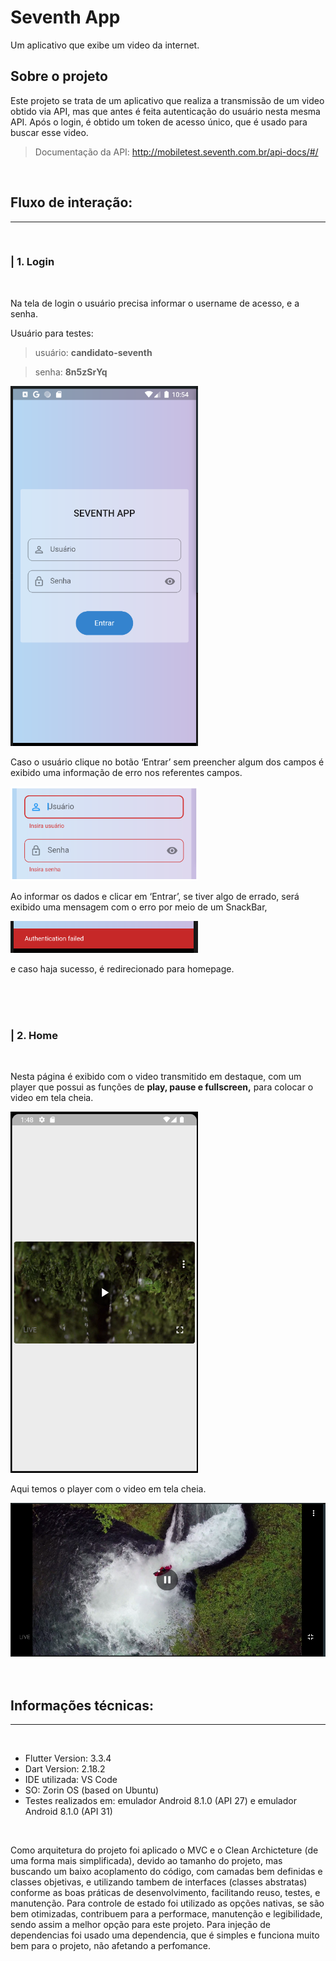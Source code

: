 # **Seventh App**

Um aplicativo que exibe um video da internet.


## Sobre o projeto

Este projeto se trata de um aplicativo que realiza a transmissão de um video obtido via API, mas que antes é feita autenticação do usuário nesta mesma API. Após o login, é obtido um token de acesso único, que é usado para buscar esse video.

> Documentação da API: http://mobiletest.seventh.com.br/api-docs/#/

<br>

## **Fluxo de interação:**
----

<br>

 ###  **| 1. Login**

<br>

Na tela de login o usuário precisa informar o username de acesso, e a senha. 

Usuário para testes:

>	usuário: **candidato-seventh**

>	senha: **8n5zSrYq**

<img src="screenshots/img1.png"  width=300>

<br>

Caso o usuário clique no botão ‘Entrar’ sem preencher algum dos campos é exibido uma informação de erro nos referentes campos.

<img src="screenshots/img5.png"  width=300>

<br>

Ao informar os dados e clicar em ‘Entrar’, se tiver algo de errado, será exibido uma mensagem com o erro por meio de um SnackBar,

<img src="screenshots/img4.png"  width=300>


e caso haja sucesso, é redirecionado para homepage.


<br>

<br>

<br>


### **| 2. Home**

<br>

Nesta página é exibido com o video transmitido em destaque, com um player que possui as funções de **play, pause e fullscreen,** para colocar o video em tela cheia. 

<img src="screenshots/img2.png"  width=300>

<br>

Aqui temos o player com o video em tela cheia.

<img src="screenshots/img3.png"  width=600>


<br>

<br>

<br>


## **Informações técnicas:**
----

<br>

- Flutter Version: 3.3.4
- Dart Version: 2.18.2
- IDE utilizada: VS Code
- SO: Zorin OS (based on Ubuntu)
- Testes realizados em: emulador Android 8.1.0 (API 27) e emulador Android 8.1.0 (API 31)

<br>

Como arquitetura do projeto foi aplicado o MVC e o Clean Archicteture (de uma forma mais simplificada), devido ao tamanho do projeto, mas buscando um baixo acoplamento do código, com camadas bem definidas e classes objetivas, e utilizando tambem de interfaces (classes abstratas) conforme as boas práticas de desenvolvimento, facilitando reuso, testes, e manutenção. Para controle de estado foi utilizado as opções nativas, se são bem otimizadas, contribuem para a performace, manutenção e legibilidade, sendo assim a melhor opção para este projeto. Para injeção de dependencias foi usado uma dependencia, que é simples e funciona muito bem para o projeto, não afetando a perfomance.


